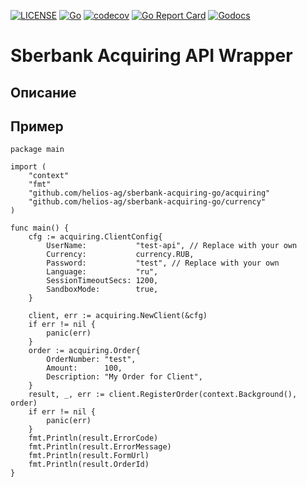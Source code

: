 [![LICENSE](https://img.shields.io/badge/license-MIT-orange.svg)](LICENSE)
[![Go](https://github.com/helios-ag/sberbank-acquiring-go/actions/workflows/go.yml/badge.svg)](https://github.com/helios-ag/sberbank-acquiring-go/actions/workflows/go.yml)
[![codecov](https://codecov.io/gh/helios-ag/sberbank-acquiring-go/branch/master/graph/badge.svg)](https://codecov.io/gh/helios-ag/sberbank-acquiring-go)
[![Go Report Card](https://goreportcard.com/badge/github.com/helios-ag/sberbank-acquiring-go)](https://goreportcard.com/report/github.com/helios-ag/sberbank-acquiring-go)
[![Godocs](https://img.shields.io/badge/golang-documentation-blue.svg)](https://godoc.org/github.com/helios-ag/sberbank-acquiring-go)
# Sberbank Acquiring API Wrapper

## Описание

## Пример

```golang
package main

import (
	"context"
	"fmt"
	"github.com/helios-ag/sberbank-acquiring-go/acquiring"
	"github.com/helios-ag/sberbank-acquiring-go/currency"
)

func main() {
	cfg := acquiring.ClientConfig{
		UserName:           "test-api", // Replace with your own
		Currency:           currency.RUB,
		Password:           "test", // Replace with your own
		Language:           "ru",
		SessionTimeoutSecs: 1200,
		SandboxMode:        true,
	}

	client, err := acquiring.NewClient(&cfg)
	if err != nil {
		panic(err)
	}
	order := acquiring.Order{
		OrderNumber: "test",
		Amount:      100,
		Description: "My Order for Client",
	}
	result, _, err := client.RegisterOrder(context.Background(), order)
	if err != nil {
		panic(err)
	}
	fmt.Println(result.ErrorCode)
	fmt.Println(result.ErrorMessage)
	fmt.Println(result.FormUrl)
	fmt.Println(result.OrderId)
}

```

